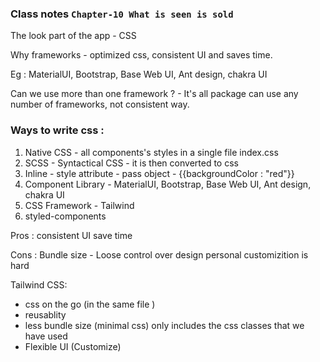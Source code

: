 ### Class notes `Chapter-10 What is seen is sold`

The look part of the app - CSS

Why frameworks - optimized css, consistent UI and saves time.

Eg : MaterialUI, Bootstrap, Base Web UI, Ant design, chakra UI

Can we use more than one framework ? - It's all package can use any number of frameworks, not consistent way.

### Ways to write css :

1. Native CSS - all components's styles in a single file index.css
2. SCSS - Syntactical CSS - it is then converted to css
3. Inline - style attribute - pass object - {{backgroundColor : "red"}}
4. Component Library - MaterialUI, Bootstrap, Base Web UI, Ant design, chakra UI
5. CSS Framework - Tailwind
6. styled-components

Pros :
consistent UI
save time

Cons :
Bundle size -
Loose control over design
personal customizition is hard

Tailwind CSS:

- css on the go (in the same file )
- reusablity
- less bundle size (minimal css) only includes the css classes that we have used
- Flexible UI (Customize)
